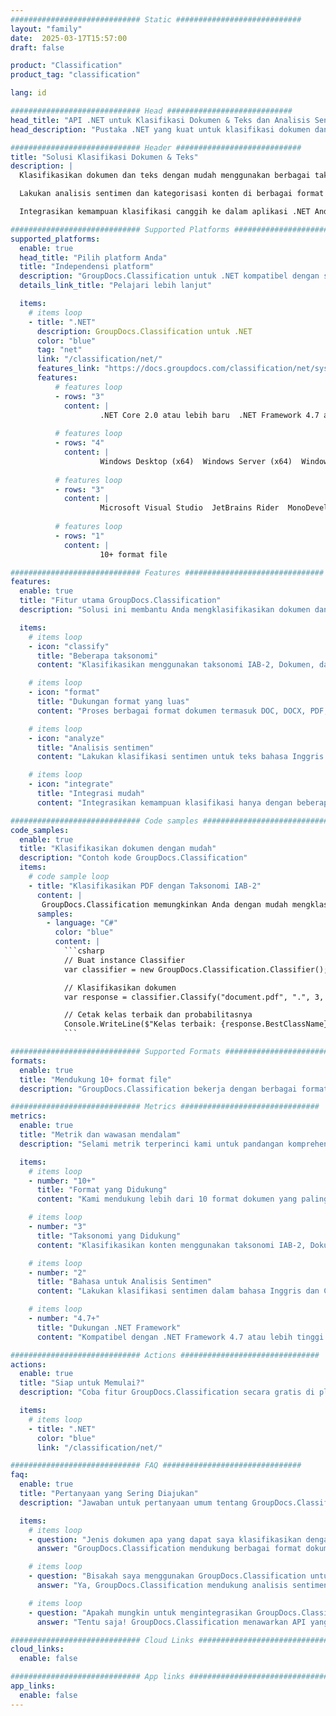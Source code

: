 ```yaml
---
############################# Static ############################
layout: "family"
date:  2025-03-17T15:57:00
draft: false

product: "Classification"
product_tag: "classification"

lang: id

############################# Head ############################
head_title: "API .NET untuk Klasifikasi Dokumen & Teks dan Analisis Sentimen"
head_description: "Pustaka .NET yang kuat untuk klasifikasi dokumen dan teks menggunakan taksonomi IAB-2, Dokumen, dan Sentimen. Mendukung berbagai format file dan bahasa."

############################# Header ############################
title: "Solusi Klasifikasi Dokumen & Teks"
description: |
  Klasifikasikan dokumen dan teks dengan mudah menggunakan berbagai taksonomi dengan API .NET kami.

  Lakukan analisis sentimen dan kategorisasi konten di berbagai format file dan bahasa.

  Integrasikan kemampuan klasifikasi canggih ke dalam aplikasi .NET Anda hanya dengan beberapa baris kode.

############################# Supported Platforms ###############################
supported_platforms:
  enable: true
  head_title: "Pilih platform Anda"
  title: "Independensi platform"
  description: "GroupDocs.Classification untuk .NET kompatibel dengan sistem operasi dan framework berikut:"
  details_link_title: "Pelajari lebih lanjut"

  items:
    # items loop
    - title: ".NET"
      description: GroupDocs.Classification untuk .NET
      color: "blue"
      tag: "net"
      link: "/classification/net/"
      features_link: "https://docs.groupdocs.com/classification/net/system-requirements/"
      features:
          # features loop
          - rows: "3"
            content: |
                    .NET Core 2.0 atau lebih baru  .NET Framework 4.7 atau lebih tinggi
      
          # features loop
          - rows: "4"
            content: |
                    Windows Desktop (x64)  Windows Server (x64)  Windows Azure  Mac OS X x64 (10.12+)
      
          # features loop
          - rows: "3"
            content: |
                    Microsoft Visual Studio  JetBrains Rider  MonoDevelop
      
          # features loop
          - rows: "1"
            content: |
                    10+ format file

############################# Features ###############################
features:
  enable: true
  title: "Fitur utama GroupDocs.Classification"
  description: "Solusi ini membantu Anda mengklasifikasikan dokumen dan teks menggunakan berbagai taksonomi, melakukan analisis sentimen, dan mengintegrasikan kemampuan klasifikasi canggih ke dalam aplikasi .NET Anda."

  items:
    # items loop
    - icon: "classify"
      title: "Beberapa taksonomi"
      content: "Klasifikasikan menggunakan taksonomi IAB-2, Dokumen, dan Sentimen."

    # items loop
    - icon: "format"
      title: "Dukungan format yang luas"
      content: "Proses berbagai format dokumen termasuk DOC, DOCX, PDF, dan lainnya."

    # items loop
    - icon: "analyze"
      title: "Analisis sentimen"
      content: "Lakukan klasifikasi sentimen untuk teks bahasa Inggris dan Cina."

    # items loop
    - icon: "integrate"
      title: "Integrasi mudah"
      content: "Integrasikan kemampuan klasifikasi hanya dengan beberapa baris kode."

############################# Code samples ############################
code_samples:
  enable: true
  title: "Klasifikasikan dokumen dengan mudah"
  description: "Contoh kode GroupDocs.Classification"
  items:
    # code sample loop
    - title: "Klasifikasikan PDF dengan Taksonomi IAB-2"
      content: |
       GroupDocs.Classification memungkinkan Anda dengan mudah mengklasifikasikan dokumen PDF menggunakan taksonomi IAB-2. Cukup tentukan jalur dokumen, jumlah hasil yang diinginkan, dan jenis taksonomi untuk mendapatkan hasil klasifikasi.
      samples:
        - language: "C#"
          color: "blue"
          content: |
            ```csharp
            // Buat instance Classifier
            var classifier = new GroupDocs.Classification.Classifier();

            // Klasifikasikan dokumen
            var response = classifier.Classify("document.pdf", ".", 3, Taxonomy.Iab2);

            // Cetak kelas terbaik dan probabilitasnya
            Console.WriteLine($"Kelas terbaik: {response.BestClassName}, Probabilitas: {response.BestClassProbability}");
            ```

############################# Supported Formats ###############################
formats:
  enable: true
  title: "Mendukung 10+ format file"
  description: "GroupDocs.Classification bekerja dengan berbagai format dokumen populer"

############################# Metrics ###############################
metrics:
  enable: true
  title: "Metrik dan wawasan mendalam"
  description: "Selami metrik terperinci kami untuk pandangan komprehensif tentang kinerja dan pertumbuhan kami."

  items:
    # items loop
    - number: "10+"
      title: "Format yang Didukung"
      content: "Kami mendukung lebih dari 10 format dokumen yang paling banyak digunakan."

    # items loop
    - number: "3"
      title: "Taksonomi yang Didukung"
      content: "Klasifikasikan konten menggunakan taksonomi IAB-2, Dokumen, dan Sentimen."

    # items loop
    - number: "2"
      title: "Bahasa untuk Analisis Sentimen"
      content: "Lakukan klasifikasi sentimen dalam bahasa Inggris dan Cina."

    # items loop
    - number: "4.7+"
      title: "Dukungan .NET Framework"
      content: "Kompatibel dengan .NET Framework 4.7 atau lebih tinggi dan .NET Core 2.0 atau lebih baru."

############################# Actions ###############################
actions:
  enable: true
  title: "Siap untuk Memulai?"
  description: "Coba fitur GroupDocs.Classification secara gratis di platform Anda."

  items:
    # items loop
    - title: ".NET"
      color: "blue"
      link: "/classification/net/"

############################# FAQ ###############################
faq:
  enable: true
  title: "Pertanyaan yang Sering Diajukan"
  description: "Jawaban untuk pertanyaan umum tentang GroupDocs.Classification."

  items:
    # items loop
    - question: "Jenis dokumen apa yang dapat saya klasifikasikan dengan GroupDocs.Classification?"
      answer: "GroupDocs.Classification mendukung berbagai format dokumen termasuk Microsoft Word (DOC, DOCX, RTF), OpenOffice (ODT), PDF, dan file teks biasa (TXT)."

    # items loop
    - question: "Bisakah saya menggunakan GroupDocs.Classification untuk analisis sentimen?"
      answer: "Ya, GroupDocs.Classification mendukung analisis sentimen untuk teks bahasa Inggris dan Cina, memungkinkan Anda menentukan sentimen dokumen atau cuplikan teks."

    # items loop
    - question: "Apakah mungkin untuk mengintegrasikan GroupDocs.Classification ke dalam aplikasi .NET yang sudah ada?"
      answer: "Tentu saja! GroupDocs.Classification menawarkan API yang ramah pengguna yang dapat dengan mudah diintegrasikan ke dalam aplikasi .NET Anda hanya dengan beberapa baris kode. Dirancang untuk bekerja secara mulus dengan alur kerja yang sudah ada."

############################# Cloud Links ###############################
cloud_links:
  enable: false

############################# App links ###############################
app_links:
  enable: false
---
```

